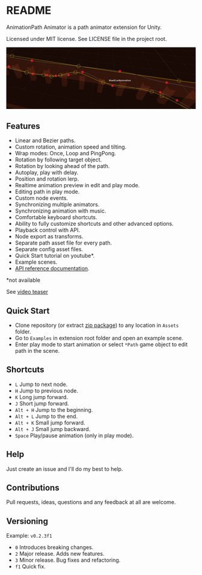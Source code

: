 README
======

AnimationPath Animator is a path animator extension for Unity.

Licensed under MIT license. See LICENSE file in the project root.

![AnimationPath Tools](/Resources/cover_screenshot.png?raw=true "AnimationPath Tools Scene view")

Features
--------

- Linear and Bezier paths.
- Custom rotation, animation speed and tilting.
- Wrap modes: Once, Loop and PingPong.
- Rotation by following target object.
- Rotation by looking ahead of the path.
- Autoplay, play with delay.
- Position and rotation lerp.
- Realtime animation preview in edit and play mode.
- Editing path in play mode.
- Custom node events.
- Synchronizing multiple animators.
- Synchronizing animation with music.
- Comfortable keyboard shortcuts.
- Ability to fully customize shortcuts and other advanced options.
- Playback control with API.
- Node export as transforms.
- Separate path asset file for every path.
- Separate config asset files.
- Quick Start tutorial on youtube*.
- Example scenes.
- [API reference documentation](http://animationpathanimator.airtime-productions.com "Online API").

*not available

See [video teaser](https://youtu.be/wS1hQ5641zQ "AnimationPath Animator Unity 5 Extension Teaser ")

Quick Start
------------------

- Clone repository (or extract [zip package](https://github.com/bartlomiejwolk/animationpathanimator/archive/master.zip)) to any location in `Assets` folder.
- Go to `Examples` in extension root folder and open an example scene.
- Enter play mode to start animation or select `*Path` game object to edit path in the scene.

Shortcuts
---------

- `L` Jump to next node.
- `H` Jump to previous node.
- `K` Long jump forward.
- `J` Short jump forward.
- `Alt + H` Jump to the beginning.
- `Alt + L` Jump to the end.
- `Alt + K` Small jump forward.
- `Alt + J` Small jump backward.
- `Space` Play/pause animation (only in play mode).

Help
-----

Just create an issue and I'll do my best to help.

Contributions
------------

Pull requests, ideas, questions and any feedback at all are welcome.

Versioning
----------

Example: `v0.2.3f1`

- `0` Introduces breaking changes.
- `2` Major release. Adds new features.
- `3` Minor release. Bug fixes and refactoring.
- `f1` Quick fix.